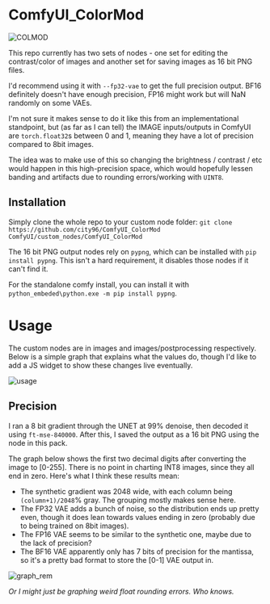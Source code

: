 # ComfyUI_ColorMod

![COLMOD](https://github.com/city96/ComfyUI_ColorMod/assets/125218114/7994d00b-69ad-4908-abcf-91adecba02e5)

This repo currently has two sets of nodes - one set for editing the contrast/color of images and another set for saving images as 16 bit PNG files.

I'd recommend using it with `--fp32-vae` to get the full precision output. BF16 definitely doesn't have enough precision, FP16 might work but will NaN randomly on some VAEs.

I'm not sure it makes sense to do it like this from an implementational standpoint, but (as far as I can tell) the IMAGE inputs/outputs in ComfyUI are `torch.float32`s between 0 and 1, meaning they have a lot of precision compared to 8bit images.

The idea was to make use of this so changing the brightness / contrast / etc would happen in this high-precision space, which would hopefully lessen banding and artifacts due to rounding errors/working with `UINT8`.

## Installation

Simply clone the whole repo to your custom node folder: `git clone https://github.com/city96/ComfyUI_ColorMod ComfyUI/custom_nodes/ComfyUI_ColorMod`

The 16 bit PNG output nodes rely on `pypng`, which can be installed with `pip install pypng`. This isn't a hard requirement, it disables those nodes if it can't find it.

For the standalone comfy install, you can install it with `python_embeded\python.exe -m pip install pypng`.

# Usage

The custom nodes are in images and images/postprocessing respectively. Below is a simple graph that explains what the values do, though I'd like to add a JS widget to show these changes live eventually.

![usage](https://github.com/city96/ComfyUI_ColorMod/assets/125218114/e8355d04-ba8a-4d6f-a7dd-c360c82fa05e)


## Precision

I ran a 8 bit gradient through the UNET at 99% denoise, then decoded it using `ft-mse-840000`. After this, I saved the output as a 16 bit PNG using the node in this pack.

The graph below shows the first two decimal digits after converting the image to [0-255]. There is no point in charting INT8 images, since they all end in zero. Here's what I think these results mean:

- The synthetic gradient was 2048 wide, with each column being `(column+1)/2048`% gray. The grouping mostly makes sense here.
- The FP32 VAE adds a bunch of noise, so the distribution ends up pretty even, though it does lean towards values ending in zero (probably due to being trained on 8bit images).
- The FP16 VAE seems to be similar to the synthetic one, maybe due to the lack of precision?
- The BF16 VAE apparently only has 7 bits of precision for the mantissa, so it's a pretty bad format to store the [0-1] VAE output in.

![graph_rem](https://github.com/city96/ComfyUI_ColorMod/assets/125218114/955fc9cc-943d-44a1-93a2-0c1c821f3d63)

*Or I might just be graphing weird float rounding errors. Who knows.*

